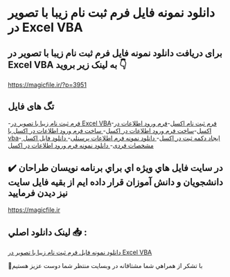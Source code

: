 # دانلود نمونه فایل فرم ثبت نام زیبا با تصویر در Excel VBA

## برای دریافت دانلود نمونه فایل فرم ثبت نام زیبا با تصویر در Excel VBA به لینک زیر بروید 👇

https://magicfile.ir/?p=3951

## تگ های فایل

-[فرم ثبت نام زیبا با تصویر در Excel VBA](https://magicfile.ir/product/%d9%81%d8%a7%db%8c%d9%84%d9%81%d8%b1%d9%85-%d8%ab%d8%a8%d8%aa-%d9%86%d8%a7%d9%85-%d8%b2%db%8c%d8%a8%d8%a7-%d8%a8%d8%a7-%d8%aa%d8%b5%d9%88%db%8c%d8%b1-excel-vba/)-[فرم ثبت نام اکسل](https://magicfile.ir/product/%d9%81%d8%a7%db%8c%d9%84%d9%81%d8%b1%d9%85-%d8%ab%d8%a8%d8%aa-%d9%86%d8%a7%d9%85-%d8%b2%db%8c%d8%a8%d8%a7-%d8%a8%d8%a7-%d8%aa%d8%b5%d9%88%db%8c%d8%b1-excel-vba/)-[فرم ورود اطلاعات در اکسل](https://magicfile.ir/product/%d9%81%d8%a7%db%8c%d9%84%d9%81%d8%b1%d9%85-%d8%ab%d8%a8%d8%aa-%d9%86%d8%a7%d9%85-%d8%b2%db%8c%d8%a8%d8%a7-%d8%a8%d8%a7-%d8%aa%d8%b5%d9%88%db%8c%d8%b1-excel-vba/)-[ساخت فرم ورود اطلاعات در اکسل](https://magicfile.ir/product/%d9%81%d8%a7%db%8c%d9%84%d9%81%d8%b1%d9%85-%d8%ab%d8%a8%d8%aa-%d9%86%d8%a7%d9%85-%d8%b2%db%8c%d8%a8%d8%a7-%d8%a8%d8%a7-%d8%aa%d8%b5%d9%88%db%8c%d8%b1-excel-vba/)-[ ساخت فرم ورود اطلاعات در اکسل با vba](https://magicfile.ir/product/%d9%81%d8%a7%db%8c%d9%84%d9%81%d8%b1%d9%85-%d8%ab%d8%a8%d8%aa-%d9%86%d8%a7%d9%85-%d8%b2%db%8c%d8%a8%d8%a7-%d8%a8%d8%a7-%d8%aa%d8%b5%d9%88%db%8c%d8%b1-excel-vba/)-[ ایجاد دکمه ثبت در اکسل](https://magicfile.ir/product/%d9%81%d8%a7%db%8c%d9%84%d9%81%d8%b1%d9%85-%d8%ab%d8%a8%d8%aa-%d9%86%d8%a7%d9%85-%d8%b2%db%8c%d8%a8%d8%a7-%d8%a8%d8%a7-%d8%aa%d8%b5%d9%88%db%8c%d8%b1-excel-vba/)-[ دانلود نمونه فرم اطلاعات پرسنلی](https://magicfile.ir/product/%d9%81%d8%a7%db%8c%d9%84%d9%81%d8%b1%d9%85-%d8%ab%d8%a8%d8%aa-%d9%86%d8%a7%d9%85-%d8%b2%db%8c%d8%a8%d8%a7-%d8%a8%d8%a7-%d8%aa%d8%b5%d9%88%db%8c%d8%b1-excel-vba/)-[ دانلود فایل اکسل مشخصات فردی](https://magicfile.ir/product/%d9%81%d8%a7%db%8c%d9%84%d9%81%d8%b1%d9%85-%d8%ab%d8%a8%d8%aa-%d9%86%d8%a7%d9%85-%d8%b2%db%8c%d8%a8%d8%a7-%d8%a8%d8%a7-%d8%aa%d8%b5%d9%88%db%8c%d8%b1-excel-vba/)-[ دانلود نمونه فرم ورود اطلاعات در اکسل](https://magicfile.ir/product/%d9%81%d8%a7%db%8c%d9%84%d9%81%d8%b1%d9%85-%d8%ab%d8%a8%d8%aa-%d9%86%d8%a7%d9%85-%d8%b2%db%8c%d8%a8%d8%a7-%d8%a8%d8%a7-%d8%aa%d8%b5%d9%88%db%8c%d8%b1-excel-vba/)

## ✔️ در سايت فايل هاي ويژه اي براي برنامه نويسان طراحان دانشجويان و دانش آموزان قرار داده ايم از بقيه فايل سايت نيز ديدن فرماييد

https://magicfile.ir


## لينک دانلود اصلي 📥 :

[دانلود نمونه فایل فرم ثبت نام زیبا با تصویر در Excel VBA](https://magicfile.ir/product/%d9%81%d8%a7%db%8c%d9%84%d9%81%d8%b1%d9%85-%d8%ab%d8%a8%d8%aa-%d9%86%d8%a7%d9%85-%d8%b2%db%8c%d8%a8%d8%a7-%d8%a8%d8%a7-%d8%aa%d8%b5%d9%88%db%8c%d8%b1-excel-vba/) 


🙏با تشکر از همراهي شما مشتاقانه در وبسایت منتظر شما دوست عزیز هستیم

